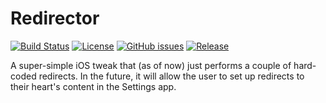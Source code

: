 # Redirector

[![Build Status](https://travis-ci.org/Aehmlo/redirector.svg)](https://travis-ci.org/Aehmlo/redirector) [![License](https://img.shields.io/github/license/aehmlo/redirector.svg)](https://github.com/Aehmlo/redirector/tree/master/LICENSE) [![GitHub issues](https://img.shields.io/github/issues/aehmlo/redirector.svg)](https://github.com/Aehmlo/redirector/issues) [![Release](https://img.shields.io/github/release/aehmlo/redirector.svg)](https://github.com/Aehmlo/redirector/releases/latest)

A super-simple iOS tweak that (as of now) just performs a couple of hard-coded redirects. In the future, it will allow the user to set up redirects to their heart's content in the Settings app.
